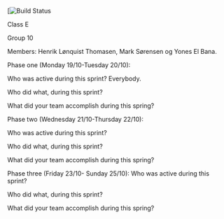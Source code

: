 [![Build Status](https://travis-ci.com/github/Youneselb/CA2)

Class E

Group 10 

Members: Henrik Lønquist Thomasen, Mark Sørensen og Yones El Bana.

Phase one (Monday 19/10-Tuesday 20/10): 

Who was active during this sprint? Everybody.



Who did what, during this sprint?

What did your team accomplish during this spring?


Phase two (Wednesday 21/10-Thursday 22/10):

Who was active during this sprint?

Who did what, during this sprint?

What did your team accomplish during this spring?

Phase three (Friday 23/10- Sunday 25/10):
Who was active during this sprint?

Who did what, during this sprint?

What did your team accomplish during this spring?
